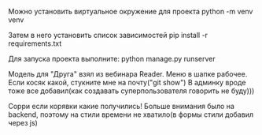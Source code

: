 Можно установить виртуальное окружение для проекта
    python -m venv venv

Затем в него установить список зависимостей
    pip install -r requirements.txt

Для запуска проекта выполните:
    python manage.py runserver

Модель для "Друга" взял из вебинара Reader.
Меню в шапке рабочее.
Если косяк какой, стукните мне на почту("git show")
В админку вроде тоже все добавил(как создавать суперпользователя говорить не буду)))

Сорри если корявки какие получились!
Больше внимания было на backend, поэтому на стили времени не хватило(в формы стили добавил через js)